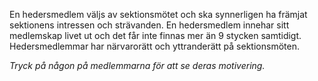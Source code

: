 En hedersmedlem väljs av sektionsmötet och ska synnerligen ha främjat sektionens intressen och strävanden. En hedersmedlem innehar sitt medlemskap livet ut och det får inte finnas mer än 9 stycken samtidigt. Hedersmedlemmar har närvarorätt och yttranderätt på sektionsmöten.

*Tryck på någon på medlemmarna för att se deras motivering.*
